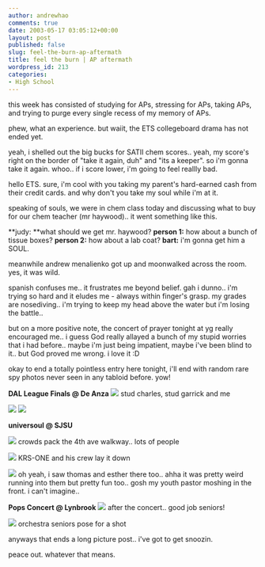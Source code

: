 ```yaml
---
author: andrewhao
comments: true
date: 2003-05-17 03:05:12+00:00
layout: post
published: false
slug: feel-the-burn-ap-aftermath
title: feel the burn | AP aftermath
wordpress_id: 213
categories:
- High School
---
```


this week has consisted of studying for APs, stressing for APs, taking APs, and trying to purge every single recess of my memory of APs.

phew, what an experience. but waiit, the ETS collegeboard drama has not ended yet.

yeah, i shelled out the big bucks for SATII chem scores.. yeah, my score's right on the border of "take it again, duh" and "its a keeper". so i'm gonna take it again. whoo.. if i score lower, i'm going to feel reallly bad.

hello ETS. sure, i'm cool with you taking my parent's hard-earned cash from their credit cards. and why don't you take my soul while i'm at it.

speaking of souls, we were in chem class today and discussing what to buy for our chem teacher (mr haywood).. it went something like this.

**judy: **what should we get mr. haywood?
**person 1:** how about a bunch of tissue boxes?
**person 2:** how about a lab coat?
**bart:** i'm gonna get him a SOUL.

meanwhile andrew menalienko got up and moonwalked across the room. yes, it was wild.

spanish confuses me.. it frustrates me beyond belief. gah i dunno.. i'm trying so hard and it eludes me - always within finger's grasp. my grades are nosediving.. i'm trying to keep my head above the water but i'm losing the battle..

but on a more positive note, the concert of prayer tonight at yg really encouraged me.. i guess God really allayed a bunch of my stupid worries that i had before.. maybe i'm just being impatient, maybe i've been blind to it.. but God proved me wrong. i love it :D

okay to end a totally pointless entry here tonight, i'll end with random rare spy photos never seen in any tabloid before. yow!

**DAL League Finals @ De Anza**
![](http://gsgnine.arabiafish.com/img/tf03/12.jpg)
stud charles, stud garrick and me

![](http://gsgnine.arabiafish.com/img/tf03/13.jpg) ![](http://gsgnine.arabiafish.com/img/tf03/14.jpg)

**universoul @ SJSU**

![](http://gsgnine.arabiafish.com/img/tf03/15.jpg)
crowds pack the 4th ave walkway.. lots of people

![](http://gsgnine.arabiafish.com/img/tf03/16.jpg)
KRS-ONE and his crew lay it down

![](http://gsgnine.arabiafish.com/img/tf03/17.jpg)
oh yeah, i saw thomas and esther there too.. ahha it was pretty weird running into them but pretty fun too.. gosh my youth pastor moshing in the front. i can't imagine..

**Pops Concert @ Lynbrook**
![](http://gsgnine.arabiafish.com/img/tf03/18.jpg)
after the concert.. good job seniors!

![](http://gsgnine.arabiafish.com/img/tf03/19.jpg)
orchestra seniors pose for a shot

anyways that ends a long picture post.. i've got to get snoozin.

peace out. whatever that means.
